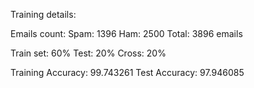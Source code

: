 Training details:

Emails count: 
Spam: 1396
Ham: 2500
Total: 3896 emails

Train set: 60%
Test: 20%
Cross: 20%

Training Accuracy:  99.743261
Test Accuracy:      97.946085
